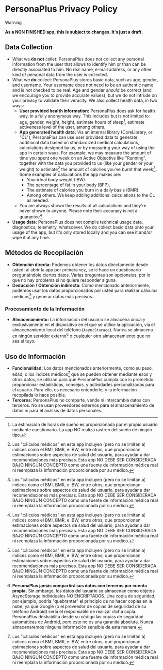 # PersonaPlus Privacy Policy

> [!WARNING]
> **As a NON FINISHED app, this is subject to changes. It's just a draft.**

## Data Collection

- What we **do not** collet: PersonaPlus does not collect any personal information from the user that allows to identify him or than can be directly associated to him. No real name, e-mail address, or any other kind of personal data from the user is collected.
- What we **do** collect: PersonaPlus stores basic data, such as age, gender, and username. Your username does not need to be an authentic name and is not checked to be real. Age and gender _should_ be correct (and we encourage you to provide accurate values), but we do not intrude on your privacy to validate their veracity. We also collect health data, in two ways:
  - **User provided health information:** PersonaPlus does ask for health way, in a fully anonymous way. This includes but is not limited to: age, gender, weight, height, estimate hours of sleep[^1], estimate activeness level of the user, among others.
  - **App generated health data:** Via an internal library (CoreLibrary, or "CL"), PersonaPlus can use user provided data to generate additional data based on standardized medical calculations, calculations designed by us, or by measuring your way of using the app in certain ways. For example, we may measure the amount of time you spent one week on an Active Objective like "Running", together with the data you provided to us (like your gender or your weight) to estimate[^2] the amount of calories you've burnt that week[^2]. Some examples of calculations the app makes are:
    - Your ideal body weight (IBW).
    - The percentage of fat in your body (BFP).
    - The estimate of calories you burn in a daily basis (BMR).
    - Among others. We keep adding additional calculations to the CL as needed.
  - You are always shown the results of all calculations and they're never shown to anyone. Please note their accuracy is not a guarantee[^2].
- **Usage data:** PersonaPlus does not compile technical usage data, diagnostics, telemetry, whatsoever. We do collect basic data onto your usage of the app, but it's only stored locally and you can see it and/or wipe it at any time. <!-- TODO: add data removal without needing to remove account as an actual feature -->
<!-- todo finish -->
## Métodos de Recopilación

- **Obtención directa:** Podemos obtener los datos directamente desde usted: al abrir la app por primera vez, se le hace un cuestionario preguntándole ciertos datos. Varias preguntas son opcionales, por lo que no hay problema si no quiere responder alguna.
- **Deducción / Obtención indirecta:** Como mencionado anteriormente, podemos usar los datos proporcionados por usted para realizar cálculos médicos[^2] y generar datos más precisos.

### Procesamiento de la Información

- **Almacenamiento:** La información del usuario se almacena única y exclusivamente en el dispositivo en el que se utilice la aplicación, vía el almacenamiento local del teléfono (`AsyncStorage`). Nunca se almacena en ningún servidor externo[^3] o cualquier otro almacenamiento que no sea el tuyo.

## Uso de Información

- **Funcionalidad:** Los datos mencionados anteriormente, como su peso, edad, o los índices médicos[^2] que se pueden obtener mediante esos y otros datos, se utilizan para que PersonaPlus cumpla con lo prometido: proporcionar estadísticas, consejos, y actividades personalizadas para el usuario. Para ello, es necesario entenderle, y la información recopilada lo hace posible.
- **Terceros:** PersonaPlus no comparte, vende ni intercambia datos con terceros. No se usan proveedores externos para el almacenamiento de datos ni para el análisis de datos personales.

[^1]: La estimación de horas de sueño es proporcionada por el propio usuario mediante cuestionario. La app NO realiza rastreo del sueño de ningún tipo.

[^2]: Los "cálculos médicos" en esta app incluyen (pero no se limitan a) índices como el BMI, BMR, e IBW, entre otros, que proporcionan estimaciones sobre aspectos de salud del usuario, para ayudar a dar recomendaciones más precisas. Esta app NO DEBE SER CONSIDERADA BAJO NINGÚN CONCEPTO como una fuente de información médica real ni reemplaza la información proporcionada por su médico.

[^3]: **PersonaPlus jamás compartirá sus datos con terceros por cuenta propia.** Sin embargo, los datos del usuario se almacenan como objetos AsyncStorage individuales NO ENCRIPTADOS. Una copia de seguridad, por ejemplo, podría "quebrantar" el principio de no hacer copias en la nube, ya que Google (o el proveedor de copias de seguridad de su teléfono Android) sería el responsable de realizar dicha copia. PersonaPlus deshabilita desde su código las copias de seguridad automáticas de Android, pero esto no es una garantía absoluta. Nunca almacenaremos ninguna información sensible de esta manera.

